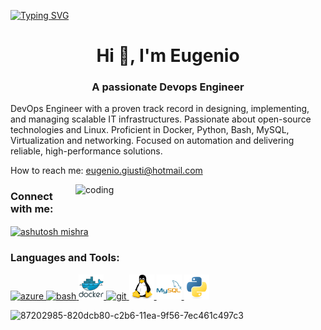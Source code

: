 [![Typing SVG](https://readme-typing-svg.demolab.com/?lines=Hello+World;This+is+My+Github)](https://git.io/typing-svg)


<h1 align="center">Hi 👋, I'm Eugenio</h1>
<h3 align="center">A passionate Devops Engineer</h3>

  <div class="about-me">
    <p>DevOps Engineer with a proven track record in designing, implementing, and managing scalable IT infrastructures. 
	Passionate about open-source technologies and Linux. Proficient in Docker, Python, Bash, MySQL, Virtualization and networking.
	Focused on automation and delivering reliable, high-performance solutions.</p>
  </div>
  <p class="contact"> How to reach me: <a href="mailto:eugenio.giusti@hotmail.com">eugenio.giusti@hotmail.com</a></p>
</body>
</html>
<img align="right" alt="coding" width="400" src="https://user-images.githubusercontent.com/55389276/140866485-8fb1c876-9a8f-4d6a-98dc-08c4981eaf70.gif">


<h3 align="left">Connect with me:</h3>
<p align="left">
<a href="https://www.linkedin.com/in/eugenio-giusti/" target="blank"><img align="center" src="https://raw.githubusercontent.com/rahuldkjain/github-profile-readme-generator/master/src/images/icons/Social/linked-in-alt.svg" alt="ashutosh mishra" height="30" width="40" /></a>
</p>

<h3 align="left">Languages and Tools:</h3>
<p align="left"> <a href="https://azure.microsoft.com/en-in/" target="_blank" rel="noreferrer"> <img src="https://www.vectorlogo.zone/logos/microsoft_azure/microsoft_azure-icon.svg" alt="azure" width="40" height="40"/> </a> <a href="https://www.gnu.org/software/bash/" target="_blank" rel="noreferrer"> <img src="https://www.vectorlogo.zone/logos/gnu_bash/gnu_bash-icon.svg" alt="bash" width="40" height="40"/> </a> <a href="https://www.docker.com/" target="_blank" rel="noreferrer"> <img src="https://raw.githubusercontent.com/devicons/devicon/master/icons/docker/docker-original-wordmark.svg" alt="docker" width="40" height="40"/> </a> <a href="https://git-scm.com/" target="_blank" rel="noreferrer"> <img src="https://www.vectorlogo.zone/logos/git-scm/git-scm-icon.svg" alt="git" width="40" height="40"/> </a> <a href="https://www.linux.org/" target="_blank" rel="noreferrer"> <img src="https://raw.githubusercontent.com/devicons/devicon/master/icons/linux/linux-original.svg" alt="linux" width="40" height="40"/> </a> <a href="https://www.mysql.com/" target="_blank" rel="noreferrer"> <img src="https://raw.githubusercontent.com/devicons/devicon/master/icons/mysql/mysql-original-wordmark.svg" alt="mysql" width="40" height="40"/> </a> <a href="https://www.python.org" target="_blank" rel="noreferrer"> <img src="https://raw.githubusercontent.com/devicons/devicon/master/icons/python/python-original.svg" alt="python" width="40" height="40"/> </a> </p>



![87202985-820dcb80-c2b6-11ea-9f56-7ec461c497c3](https://user-images.githubusercontent.com/95194894/198886428-259972b1-1b91-495c-811c-5810267d0878.gif)
